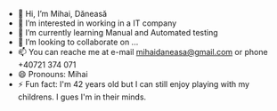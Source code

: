 - 👋 Hi, I’m Mihai, Dăneasă
- 👀 I’m interested in working in a IT company
- 🌱 I’m currently learning Manual and Automated testing
- 💞️ I’m looking to collaborate on ...
- 📫 You can reache me at e-mail mihaidaneasa@gmail.com or phone +40721 374 071
- 😄 Pronouns: Mihai
- ⚡ Fun fact: I'm 42 years old but I can still enjoy playing with my childrens. I gues I'm in their minds.

<!---
mihaidaneasa/mihaidaneasa is a ✨ special ✨ repository because its `README.md` (this file) appears on your GitHub profile.
You can click the Preview link to take a look at your changes.
--->
